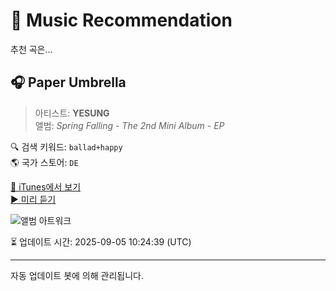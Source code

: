 
# 🎵 Music Recommendation

추천 곡은...

## 🎧 Paper Umbrella  
> 아티스트: **YESUNG**  
> 앨범: _Spring Falling - The 2nd Mini Album - EP_  

🔍 검색 키워드: `ballad+happy`  
🌎 국가 스토어: `DE`

[🔗 iTunes에서 보기](https://music.apple.com/de/album/paper-umbrella/1226901053?i=1226901671&uo=4)  
[▶️ 미리 듣기](https://audio-ssl.itunes.apple.com/itunes-assets/AudioPreview125/v4/38/8a/1a/388a1a3b-8f98-ffae-12b1-8757e1036cd2/mzaf_2175980256529334150.plus.aac.p.m4a)

![앨범 아트워크](https://is1-ssl.mzstatic.com/image/thumb/Music124/v4/7a/24/a6/7a24a614-fc21-27ad-55d2-b1f29ac0d62b/Cover.jpg/100x100bb.jpg)

⏳ 업데이트 시간: 2025-09-05 10:24:39 (UTC)

---
자동 업데이트 봇에 의해 관리됩니다.
